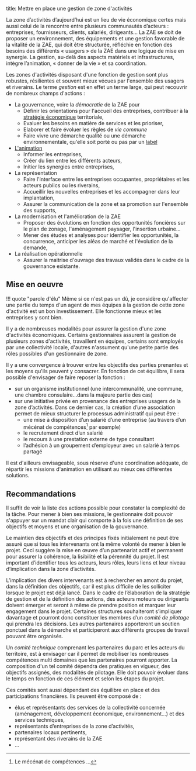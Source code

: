 title: Mettre en place une gestion de zone d'activités

La zone d’activités d’aujourd’hui est un lieu de vie économique certes mais aussi celui de la rencontre entre plusieurs communautés d’acteurs : entreprises, fournisseurs, clients, salariés, dirigeants… La ZAE se doit de proposer un environnement, des équipements et une gestion favorable de la vitalité de la ZAE, qui doit être structurée, réfléchie en fonction des besoins des différents « usagers » de la ZAE dans une logique de mise en synergie. La gestion, au-delà des aspects matériels et infrastructures, intègre l’animation, « donner de la vie » et sa coordination.

Les zones d'activités disposant d'une fonction de gestion sont plus robustes, résilientes et souvent mieux vécues par l'ensemble des usagers et riverains. Le terme _gestion_ est en effet un terme large, qui peut recouvrir de nombreux champs d'actions :

* La gouvernance, voire la _démocratie_ de la ZAE pour
    * Définir les orientations pour l'accueil des entreprises, contribuer à la [stratégie économique](../strategie_territoriale/index) territoriale,    
    * Evaluer les besoins en matière de services et les prioriser,
    * Elaborer et faire évoluer les règles de _vie commune_
    * Faire vivre une démarche qualité ou une démarche environnementale, qu'elle soit porté ou pas par un [label](./labels_ZA.md)
* [L'animation](./gestionnaire_animateur)
    * Informer les entreprises,
    * Créer du lien entre les différents acteurs,
    * Initier les synergies entre entreprises,
* La représentation
    * Faire l'interface entre les entreprises occupantes, propriétaires et les acteurs publics ou les riverains,
    * Accueillir les nouvelles entreprises et les accompagner dans leur implantation,
    * Assurer la communication de la zone et sa promotion sur l'ensemble des supports,
* La modernisation et l'amélioration de la ZAE
    * Proposer des évolutions en fonction des opportunités foncières sur le plan de zonage, l'aménagement paysager, l'insertion urbaine...
    * Mener des études et analyses pour identifier les opportunités, la concurrence, anticiper les aléas de marché et l'évolution de la demande,
* La réalisation opérationnelle
    * Assurer la maitrise d'ouvrage des travaux validés dans le cadre de la gouvernance existante.

## Mise en oeuvre
<div alt="parole d'élu >">

!!! quote "parole d'élu"
    Même si ce n'est pas un dû, je considère qu'affecter une partie du temps d'un agent de mes équipes à la gestion de cette zone d'activité est un bon investissement. Elle fonctionne mieux et les entreprises y sont bien.
</div> Il y a de nombreuses modalités pour assurer la gestion d'une zone d'activités économiques. Certains gestionnaires assurent la gestion de plusieurs zones d'activités, travaillent en équipes, certains sont employés par une collectivité locale, d'autres n'assument qu'une petite partie des rôles possibles d'un  gestionnaire de zone.

Il y a une convergence à trouver entre les objectifs des parties prenantes et les moyens qu'ils peuvent y consacrer. En fonction de cet équilibre, il sera possible d'envisager de faire reposer la fonction :

* sur un organisme institutionnel (une intercommunalité, une commune, une chambre consulaire…dans la majeure partie des cas)
* sur une initiative privée en provenance des entreprises usagers de la zone d’activités. Dans ce dernier cas, la création d’une association permet de mieux structurer le processus administratif qui peut être :
    * une mise à disposition d’un salarié d’une entreprise (au travers d’un mécénat de compétences[^1] par exemple)
    * le recrutement direct d’un salarié
    * le recours à une prestation externe de type consultant
    * l’adhésion à un groupement d’employeur avec un salarié à temps partagé

Il est d'ailleurs envisageable, sous réserve d'une coordination adéquate, de répartir les missions d'animation en utilisant au mieux ces différentes solutions.

## Recommandations
Il suffit de voir la liste des actions possible pour constater la complexité de la tâche. Pour mener à bien ses missions, le gestionnaire doit pouvoir s'appuyer sur un mandat clair qui comporte à la fois une définition de ses objectifs et moyens et une organisation de la gouvernance.

Le maintien des objectifs et des principes fixés initialement ne peut être assuré que si tous les intervenants ont la même volonté de mener à bien le projet. Ceci suggère la mise en œuvre d’un partenariat actif et permanent pour assurer la cohérence, la lisibilité et la pérennité du projet. Il est important d’identifier tous les acteurs, leurs rôles, leurs liens et leur niveau d’implication dans la zone d’activités.

L’implication des divers intervenants est à rechercher en amont du projet, dans la définition des objectifs, car il est plus difficile de les solliciter lorsque le projet est déjà lancé. Dans le cadre de l’élaboration de la stratégie de gestion et de la définition des actions, des acteurs moteurs ou dirigeants doivent émerger et seront à même de prendre position et marquer leur engagement dans le projet. Certaines structures souhaiteront s’impliquer davantage et pourront donc constituer les membres d’un _comité de pilotage_ qui prendra les décisions. Les autres partenaires apporteront un soutien ponctuel dans la démarche et participeront aux différents groupes de travail pouvant être organisés.

Un _comité technique_ comprenant les partenaires du parc et les acteurs du territoire, est à envisager car il permet de mobiliser les nombreuses compétences multi domaines que les partenaires pourront apporter. La composition d'un tel comité dépendra des pratiques en vigueur, des objectifs assignés, des modalités de pilotage. Elle doit pouvoir évoluer dans le temps en fonction de ces élément et selon les étapes du projet.

Ces comités sont aussi dépendant des équilibre en place et des participations financières. Ils peuvent être composé de :

* élus et représentants des services de la collectivité concernée (aménagement, développement économique, environnement…) et des services techniques,
* représentants d’entreprises de la zone d’activités,
* partenaires locaux pertinents,
* représentant des riverains de la ZAE
* …

[^1]: Le mécénat de compétences ...
